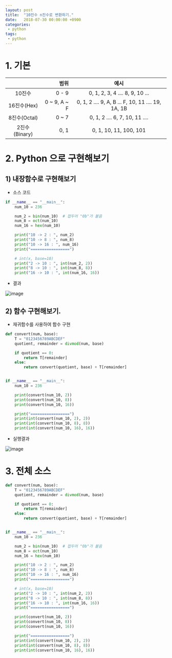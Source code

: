 ```yaml
---
layout: post
title:  "10진수 n진수로 변환하기."
date:   2018-07-30 00:00:00 +0900
categories:
 - python
tags: 
 - python
---
```

# 1. 기본

| | 범위 | 예시 |
| :---: | -------------------: |:---------------:|
| 10진수          | 0 - 9        | 0,  1, 2, 3, 4 .... 8, 9, 10 ... |
| 16진수(Hex)     | 0 ~ 9, A ~ F | 0,  1, 2 .... 9, A, B ... F, 10, 11 .... 19, 1A, 1B |
| 8진수(Octal)    | 0 ~ 7        | 0, 1, 2 .... 6, 7, 10, 11 .... |
| 2진수(Binary)   | 0, 1         | 0, 1, 10, 11, 100, 101 |

# 2. Python 으로 구현해보기
## 1) 내장함수로 구현해보기

- 소스 코드
```python
if __name__ == "__main__":
    num_10 = 236

    num_2 = bin(num_10)  # 접두어 "0b"가 붙음
    num_8 = oct(num_10)
    num_16 = hex(num_10)

    print("10 -> 2 : ", num_2)
    print("10 -> 8 : ", num_8)
    print("10 -> 16 : ", num_16)
    print("=================")

    # int(x, base=10)
    print("2 -> 10 : ", int(num_2, 2))
    print("8 -> 10 : ", int(num_8, 8))
    print("16 -> 10 : ", int(num_16, 16))
```

- 결과

![image](https://user-images.githubusercontent.com/13219787/60100597-03221f80-9795-11e9-8142-62755262caa0.png)

## 2) 함수 구현해보기.
- 재귀함수를 사용하여 함수 구현

```python
def convert(num, base):
    T = "0123456789ABCDEF"
    quotient, remainder = divmod(num, base)

    if quotient == 0:
        return T[remainder]
    else:
        return convert(quotient, base) + T[remainder]


if __name__ == "__main__":
    num_10 = 236

    print(convert(num_10, 2))
    print(convert(num_10, 8))
    print(convert(num_10, 16))

    print("=================")
    print(int(convert(num_10, 2), 2))
    print(int(convert(num_10, 8), 8))
    print(int(convert(num_10, 16), 16))
```

- 실행결과

![image](https://user-images.githubusercontent.com/13219787/60100603-07e6d380-9795-11e9-8a8f-6a89e6f4ae4f.png)

# 3. 전체 소스
```python
def convert(num, base):
    T = "0123456789ABCDEF"
    quotient, remainder = divmod(num, base)

    if quotient == 0:
        return T[remainder]
    else:
        return convert(quotient, base) + T[remainder]


if __name__ == "__main__":
    num_10 = 236

    num_2 = bin(num_10)  # 접두어 "0b"가 붙음
    num_8 = oct(num_10)
    num_16 = hex(num_10)

    print("10 -> 2 : ", num_2)
    print("10 -> 8 : ", num_8)
    print("10 -> 16 : ", num_16)
    print("=================")

    # int(x, base=10)
    print("2 -> 10 : ", int(num_2, 2))
    print("8 -> 10 : ", int(num_8, 8))
    print("16 -> 10 : ", int(num_16, 16))
    print("=================")

    print(convert(num_10, 2))
    print(convert(num_10, 8))
    print(convert(num_10, 16))

    print("=================")
    print(int(convert(num_10, 2), 2))
    print(int(convert(num_10, 8), 8))
    print(int(convert(num_10, 16), 16))

```
